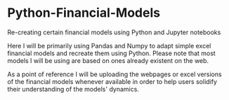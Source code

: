 # Python-Financial-Models
Re-creating certain financial models using Python and Jupyter notebooks

Here I will be primarily using Pandas and Numpy to adapt simple excel financial models and recreate them using Python. Please note that most models I will be using are based on ones already existent on the web. 

As a point of reference I will be uploading the webpages or excel versions of the financial models whenever available in order to help users solidify their understanding of the models' dynamics.

